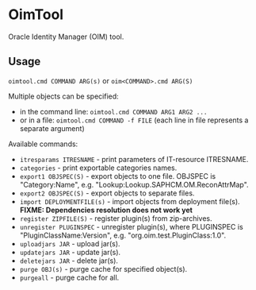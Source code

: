 # OimTool
Oracle Identity Manager (OIM) tool.

## Usage
`oimtool.cmd COMMAND ARG(s)` or `oim<COMMAND>.cmd ARG(S)`

Multiple objects can be specified:
* in the command line: `oimtool.cmd COMMAND ARG1 ARG2 ...`
* or in a file: `oimtool.cmd COMMAND -f FILE` (each line in file represents a separate argument)

Available commands:
* `itresparams ITRESNAME` - print parameters of IT-resource ITRESNAME.
* `categories` - print exportable categories names.
* `export1 OBJSPEC(S)` - export objects to one file. OBJSPEC is "Category:Name", e.g. "Lookup:Lookup.SAPHCM.OM.ReconAttrMap".
* `export2 OBJSPEC(S)` - export objects to separate files.
* `import DEPLOYMENTFILE(s)` - import objects from deployment file(s). **FIXME: Dependencies resolution does not work yet**
* `register ZIPFILE(S)` - register plugin(s) from zip-archives.
* `unregister PLUGINSPEC` - unregister plugin(s), where PLUGINSPEC is "PluginClassName:Version", e.g. "org.oim.test.PluginClass:1.0".
* `uploadjars JAR` - upload jar(s).
* `updatejars JAR` - update jar(s).
* `deletejars JAR` - delete jar(s).
* `purge OBJ(s)` - purge cache for specified object(s).
* `purgeall` - purge cache for all.
